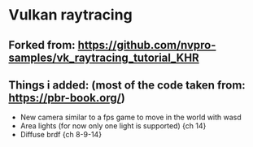 # Vulkan raytracing

## Forked from: https://github.com/nvpro-samples/vk_raytracing_tutorial_KHR

## Things i added: (most of the code taken from: https://pbr-book.org/)
* New camera similar to a fps game to move in the world with wasd
* Area lights (for now only one light is supported) {ch 14}
* Diffuse brdf {ch 8-9-14}
